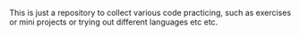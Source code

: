 This is just a repository to collect various code practicing, such as exercises or mini projects or trying out different languages etc etc.

